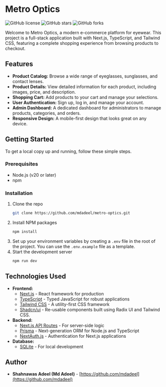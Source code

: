 # Metro Optics

![GitHub license](https://img.shields.io/badge/license-MIT-blue.svg)
![GitHub stars](https://img.shields.io/github/stars/mdadeel/metro-optics)
![GitHub forks](https://img.shields.io/github/forks/mdadeel/metro-optics)

Welcome to Metro Optics, a modern e-commerce platform for eyewear. This project is a full-stack application built with Next.js, TypeScript, and Tailwind CSS, featuring a complete shopping experience from browsing products to checkout.

## Features

*   **Product Catalog:** Browse a wide range of eyeglasses, sunglasses, and contact lenses.
*   **Product Details:** View detailed information for each product, including images, price, and description.
*   **Shopping Cart:** Add products to your cart and manage your selections.
*   **User Authentication:** Sign up, log in, and manage your account.
*   **Admin Dashboard:** A dedicated dashboard for administrators to manage products, categories, and orders.
*   **Responsive Design:** A mobile-first design that looks great on any device.

## Getting Started

To get a local copy up and running, follow these simple steps.

### Prerequisites

*   Node.js (v20 or later)
*   npm

### Installation

1.  Clone the repo
    ```sh
    git clone https://github.com/mdadeel/metro-optics.git
    ```
2.  Install NPM packages
    ```sh
    npm install
    ```
3.  Set up your environment variables by creating a `.env` file in the root of the project. You can use the `.env.example` file as a template.
4.  Start the development server
    ```sh
    npm run dev
    ```

## Technologies Used

*   **Frontend:**
    *   [Next.js](https://nextjs.org/) - React framework for production
    *   [TypeScript](https://www.typescriptlang.org/) - Typed JavaScript for robust applications
    *   [Tailwind CSS](https://tailwindcss.com/) - A utility-first CSS framework
    *   [Shadcn/ui](https://ui.shadcn.com/) - Re-usable components built using Radix UI and Tailwind CSS.
*   **Backend:**
    *   [Next.js API Routes](https://nextjs.org/docs/api-routes/introduction) - For server-side logic
    *   [Prisma](https://www.prisma.io/) - Next-generation ORM for Node.js and TypeScript
    *   [NextAuth.js](https://next-auth.js.org/) - Authentication for Next.js applications
*   **Database:**
    *   [SQLite](https://www.sqlite.org/index.html) - For local development

## Author

*   **Shahnawas Adeel (Md Adeel)** - [https://github.com/mdadeel](https://github.com/mdadeel)